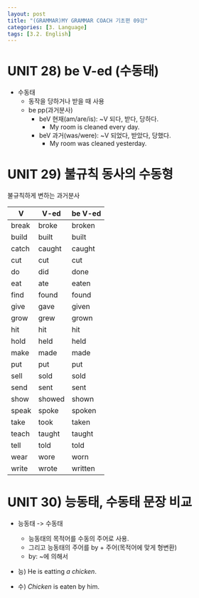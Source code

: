 ```yaml
---
layout: post
title: "(GRAMMAR)MY GRAMMAR COACH 기초편 09강"
categories: [3. Language]
tags: [3.2. English]
---
```


# UNIT 28) be V-ed (수동태)

* 수동태
    * 동작을 당하거나 받을 때 사용
    * be pp(과거분사)
        * beV 현재(am/are/is): ~V 되다, 받다, 당하다.
            * My room is cleaned every day.
        * beV 과거(was/were): ~V 되었다, 받았다, 당했다.
            * My room was cleaned yesterday.

# UNIT 29) 불규칙 동사의 수동형

불규칙하게 변하는 과거분사

|V|V-ed|be V-ed|
|-|----|-------|
|break|broke|broken|
|build|built|built|
|catch|caught|caught|
|cut|cut|cut|
|do|did|done|
|eat|ate|eaten|
|find|found|found|
|give|gave|given|
|grow|grew|grown|
|hit|hit|hit|
|hold|held|held|
|make|made|made|
|put|put|put|
|sell|sold|sold|
|send|sent|sent|
|show|showed|shown|
|speak|spoke|spoken|
|take|took|taken|
|teach|taught|taught|
|tell|told|told|
|wear|wore|worn|
|write|wrote|written|

# UNIT 30) 능동태, 수동태 문장 비교

* 능동태 -> 수동태
    * 능동태의 목적어를 수동의 주어로 사용.
    * 그리고 능동태의 주어를 by + 주어(목적어에 맞게 형변환)
    * by: ~에 의해서
    
* 능) He is eatting *a chicken*.
* 수) *Chicken* is eaten by him.
